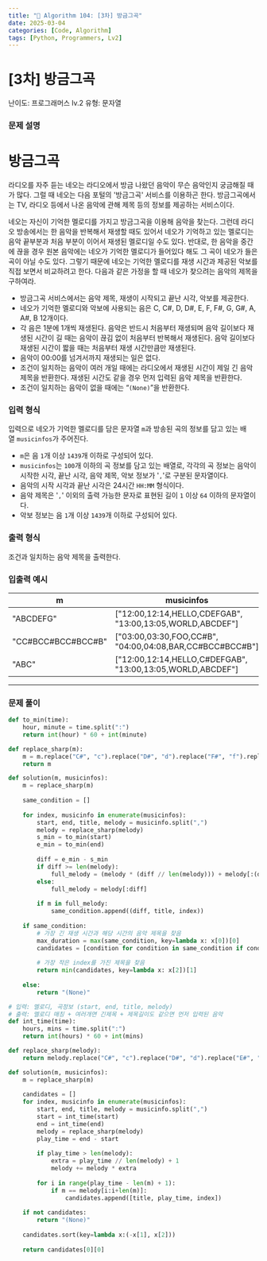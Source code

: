 ```yaml
---
title: "🧠 Algorithm 104: [3차] 방금그곡"
date: 2025-03-04
categories: [Code, Algorithm]
tags: [Python, Programmers, Lv2]
---
```


# [3차] 방금그곡

난이도: 프로그래머스 lv.2
유형: 문자열

### **문제 설명**

# **방금그곡**

라디오를 자주 듣는 네오는 라디오에서 방금 나왔던 음악이 무슨 음악인지 궁금해질 때가 많다. 그럴 때 네오는 다음 포털의 '방금그곡' 서비스를 이용하곤 한다. 방금그곡에서는 TV, 라디오 등에서 나온 음악에 관해 제목 등의 정보를 제공하는 서비스이다.

네오는 자신이 기억한 멜로디를 가지고 방금그곡을 이용해 음악을 찾는다. 그런데 라디오 방송에서는 한 음악을 반복해서 재생할 때도 있어서 네오가 기억하고 있는 멜로디는 음악 끝부분과 처음 부분이 이어서 재생된 멜로디일 수도 있다. 반대로, 한 음악을 중간에 끊을 경우 원본 음악에는 네오가 기억한 멜로디가 들어있다 해도 그 곡이 네오가 들은 곡이 아닐 수도 있다. 그렇기 때문에 네오는 기억한 멜로디를 재생 시간과 제공된 악보를 직접 보면서 비교하려고 한다. 다음과 같은 가정을 할 때 네오가 찾으려는 음악의 제목을 구하여라.

- 방금그곡 서비스에서는 음악 제목, 재생이 시작되고 끝난 시각, 악보를 제공한다.
- 네오가 기억한 멜로디와 악보에 사용되는 음은 C, C#, D, D#, E, F, F#, G, G#, A, A#, B 12개이다.
- 각 음은 1분에 1개씩 재생된다. 음악은 반드시 처음부터 재생되며 음악 길이보다 재생된 시간이 길 때는 음악이 끊김 없이 처음부터 반복해서 재생된다. 음악 길이보다 재생된 시간이 짧을 때는 처음부터 재생 시간만큼만 재생된다.
- 음악이 00:00를 넘겨서까지 재생되는 일은 없다.
- 조건이 일치하는 음악이 여러 개일 때에는 라디오에서 재생된 시간이 제일 긴 음악 제목을 반환한다. 재생된 시간도 같을 경우 먼저 입력된 음악 제목을 반환한다.
- 조건이 일치하는 음악이 없을 때에는 “`(None)`”을 반환한다.

### **입력 형식**

입력으로 네오가 기억한 멜로디를 담은 문자열 `m`과 방송된 곡의 정보를 담고 있는 배열 `musicinfos`가 주어진다.

- `m`은 음 `1`개 이상 `1439`개 이하로 구성되어 있다.
- `musicinfos`는 `100`개 이하의 곡 정보를 담고 있는 배열로, 각각의 곡 정보는 음악이 시작한 시각, 끝난 시각, 음악 제목, 악보 정보가 '`,`'로 구분된 문자열이다.
- 음악의 시작 시각과 끝난 시각은 24시간 `HH:MM` 형식이다.
- 음악 제목은 '`,`' 이외의 출력 가능한 문자로 표현된 길이 `1` 이상 `64` 이하의 문자열이다.
- 악보 정보는 음 `1`개 이상 `1439`개 이하로 구성되어 있다.

### **출력 형식**

조건과 일치하는 음악 제목을 출력한다.

### **입출력 예시**

| m | musicinfos | answer |
| --- | --- | --- |
| "ABCDEFG" | ["12:00,12:14,HELLO,CDEFGAB", "13:00,13:05,WORLD,ABCDEF"] | "HELLO" |
| "CC#BCC#BCC#BCC#B" | ["03:00,03:30,FOO,CC#B", "04:00,04:08,BAR,CC#BCC#BCC#B"] | "FOO" |
| "ABC" | ["12:00,12:14,HELLO,C#DEFGAB", "13:00,13:05,WORLD,ABCDEF"] | "WORLD" |

---

### 문제 풀이

```python
def to_min(time):
    hour, minute = time.split(":")
    return int(hour) * 60 + int(minute)

def replace_sharp(m):
    m = m.replace("C#", "c").replace("D#", "d").replace("F#", "f").replace("G#", "g").replace("A#", "a").replace("B#", "b")
    return m

def solution(m, musicinfos):
    m = replace_sharp(m)
    
    same_condition = []
    
    for index, musicinfo in enumerate(musicinfos):
        start, end, title, melody = musicinfo.split(",")
        melody = replace_sharp(melody)
        s_min = to_min(start)
        e_min = to_min(end)
        
        diff = e_min - s_min
        if diff >= len(melody):
            full_melody = (melody * (diff // len(melody))) + melody[:(diff % len(melody))]
        else:
            full_melody = melody[:diff]
        
        if m in full_melody:
            same_condition.append((diff, title, index))
    
    if same_condition:
        # 가장 긴 재생 시간과 해당 시간의 음악 제목을 찾음
        max_duration = max(same_condition, key=lambda x: x[0])[0]
        candidates = [condition for condition in same_condition if condition[0] == max_duration]
        
        # 가장 작은 index를 가진 제목을 찾음
        return min(candidates, key=lambda x: x[2])[1]
    
    else:
        return "(None)"

```

```python
# 입력: 멜로디, 곡정보 (start, end, title, melody)
# 출력: 멜로디 매칭 + 여러개면 긴제목 + 제목길이도 같으면 먼저 입력된 음악
def int_time(time):
    hours, mins = time.split(":")
    return int(hours) * 60 + int(mins)

def replace_sharp(melody):
    return melody.replace("C#", "c").replace("D#", "d").replace("E#", "F").replace("F#", "f").replace("G#", "g").replace("A#", "a").replace("B#", "C")

def solution(m, musicinfos):
    m = replace_sharp(m)
    
    candidates = []
    for index, musicinfo in enumerate(musicinfos):
        start, end, title, melody = musicinfo.split(",")
        start = int_time(start)
        end = int_time(end)
        melody = replace_sharp(melody)
        play_time = end - start
        
        if play_time > len(melody):
            extra = play_time // len(melody) + 1
            melody += melody * extra
        
        for i in range(play_time - len(m) + 1):
            if m == melody[i:i+len(m)]:
                candidates.append([title, play_time, index])
                
    if not candidates:
        return "(None)"
    
    candidates.sort(key=lambda x:(-x[1], x[2]))
    
    return candidates[0][0]
```
